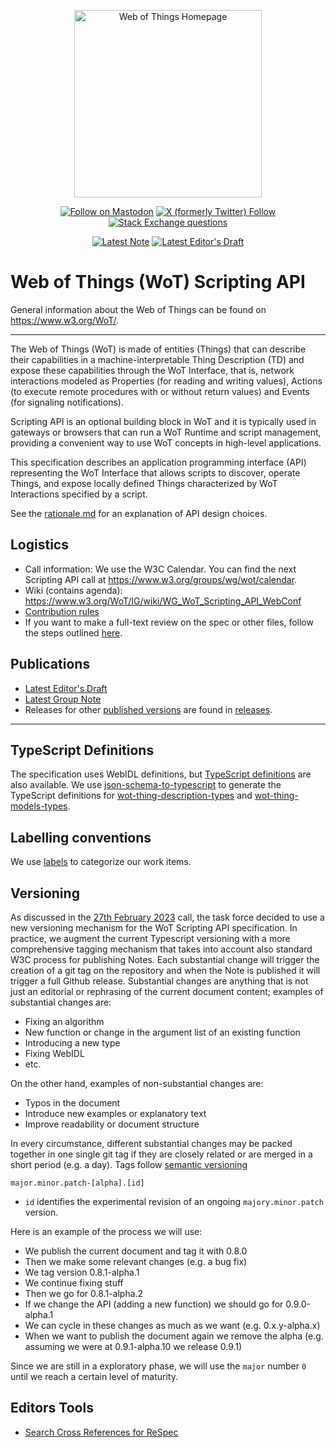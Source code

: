 <p align="center">
  <a href="https://w3.org/wot">
    <img alt="Web of Things Homepage" src="https://www.w3.org/WoT/IG/wiki/images/8/8f/WOT-hz.svg" width="300" />
  </a>
</p>

<p align="center">
  <a href="https://w3c.social/@wot">
    <img alt="Follow on Mastodon" src="https://img.shields.io/mastodon/follow/111609289932468076?domain=https%3A%2F%2Fw3c.social"></a>
  <a href="https://twitter.com/W3C_WoT">
    <img alt="X (formerly Twitter) Follow" src="https://img.shields.io/twitter/follow/W3C_WoT"></a>
  <a href="https://stackoverflow.com/questions/tagged/web-of-things">
    <img alt="Stack Exchange questions" src="https://img.shields.io/stackexchange/stackoverflow/t/web-of-things?style=plastic"></a>
</p>

<p align="center">
  <a href="https://www.w3.org/TR/wot-scripting-api/"> <!--  NOTE LINK -->
    <img alt="Latest Note" src="https://img.shields.io/badge/W3C_Note-Latest-005a9c"></a>
  <a href="https://w3c.github.io/wot-scripting-api/"> <!--  ED LINK -->
    <img alt="Latest Editor's Draft" src="https://img.shields.io/badge/Editor's_Draft-Latest-fe914a"></a>
</p>

# Web of Things (WoT) Scripting API

General information about the Web of Things can be found on https://www.w3.org/WoT/.
  
---
The Web of Things (WoT) is made of entities (Things) that can describe their capabilities in a machine-interpretable Thing Description (TD) and expose these capabilities through the WoT Interface, that is, network interactions modeled as Properties (for reading and writing values), Actions (to execute remote procedures with or without return values) and Events (for signaling notifications).

Scripting API is an optional building block in WoT and it is typically used in gateways or browsers that can run a WoT Runtime and script management, providing a convenient way to use WoT concepts in high-level applications.

This specification describes an application programming interface (API) representing the WoT Interface that allows scripts to discover, operate Things, and expose locally defined Things characterized by WoT Interactions specified by a script.

See the [rationale.md](./rationale.md) for an explanation of API design choices.

## Logistics

- Call information: We use the W3C Calendar. You can find the next Scripting API call at https://www.w3.org/groups/wg/wot/calendar.
- Wiki (contains agenda): https://www.w3.org/WoT/IG/wiki/WG_WoT_Scripting_API_WebConf
- [Contribution rules](./CONTRIBUTING.md)
- If you want to make a full-text review on the spec or other files, follow the steps outlined [here](https://github.com/w3c/wot-scripting-api/pull/248).

## Publications

- [Latest Editor's Draft](https://w3c.github.io/wot-scripting-api/)
- [Latest Group Note](https://www.w3.org/TR/wot-scripting-api/)
- Releases for other [published versions](https://www.w3.org/TR/wot-scripting-api/) are found in [releases](./releases/).

---

## TypeScript Definitions

The specification uses WebIDL definitions, but [TypeScript definitions](./typescript) are also available.
We use [json-schema-to-typescript](https://www.npmjs.com/package/json-schema-to-typescript) to generate the TypeScript definitions for [wot-thing-description-types](https://github.com/w3c/wot-scripting-api/tree/main/typescript/thing-description) and [wot-thing-models-types](https://github.com/w3c/wot-scripting-api/tree/main/typescript/thing-model).

## Labelling conventions

We use [labels](https://github.com/w3c/wot-scripting-api/labels) to categorize our work items.

## Versioning 
As discussed in the [27th February 2023](https://www.w3.org/2023/02/27-wot-script-minutes.html#t06) call, the task force decided to use a new versioning mechanism for the WoT Scripting API specification. In practice, we augment the current Typescript versioning with a more comprehensive tagging mechanism that takes into account also standard W3C process for publishing Notes. Each substantial change will trigger the creation of a git tag on the repository and when the Note is published it will trigger a full Github release. Substantial changes are anything that is not just an editorial or rephrasing of the current document content; examples of substantial changes are:
- Fixing an algorithm
- New function or change in the argument list of an existing function
- Introducing a new type
- Fixing WebIDL
- etc.

On the other hand, examples of non-substantial changes are:
- Typos in the document
- Introduce new examples or explanatory text
- Improve readability or document structure

In every circumstance, different substantial changes may be packed together in one single git tag if they are closely related or are merged in a short period (e.g. a day). Tags follow [semantic versioning](https://semver.org/)
```
major.minor.patch-[alpha].[id]
```
- `id` identifies the experimental revision of an ongoing `majory.minor.patch` version. 

Here is an example of the process we will use:
 * We publish the current document and tag it with 0.8.0
 * Then we make some relevant changes (e.g. a bug fix)
 * We tag version 0.8.1-alpha.1
 * We continue fixing stuff
 * Then we go for 0.8.1-alpha.2
 * If we change the API (adding a new function) we should go for 0.9.0-alpha.1
 * We can cycle in these changes as much as we want (e.g. 0.x.y-alpha.x)
 * When we want to publish the document again we remove the alpha (e.g. assuming we were at 0.9.1-alpha.10 we release 0.9.1)

Since we are still in a exploratory phase, we will use the `major` number `0` until we reach a certain level of maturity.

## Editors Tools

* [Search Cross References for ReSpec](https://respec.org/xref/)
